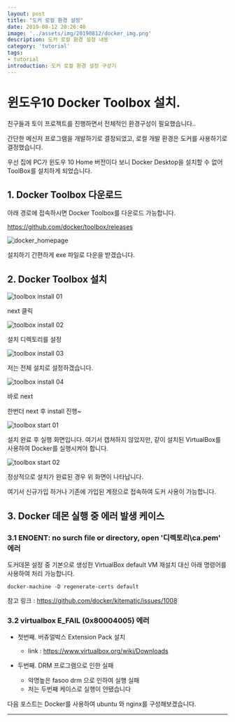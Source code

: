 ```yaml
---
layout: post
title: "도커 로컬 환경 설정"
date: 2019-08-12 20:26:40
image: '../assets/img/20190812/docker_img.png'
description: 도커 로컬 환경 설정 내용
category: 'tutorial'
tags:
- tutorial
introduction: 도커 로컬 환경 설정 구성기
---
```


# 윈도우10 Docker Toolbox 설치.

친구들과 토이 프로젝트를 진행하면서 전체적인 환경구성이 필요했습니다..

간단한 메신저 프로그램을 개발하기로 결정되었고, 로컬 개발 환경은 도커를 사용하기로 결정했습니다.

우선 집에 PC가 윈도우 10 Home 버전이다 보니 Docker Desktop을 설치할 수 없어 ToolBox를 설치하게 되었습니다.

## 1. Docker Toolbox 다운로드

아래 경로에 접속하시면 Docker Toolbox를 다운로드 가능합니다.

<https://github.com/docker/toolbox/releases>

![docker_homepage](../assets/img/20190812/docker_download.jpg)

설치하기 간편하게 exe 파일로 다운을 받겠습니다.

## 2. Docker Toolbox 설치

![toolbox install 01](../assets/img/20190812/docker_install_01.jpg)

next 클릭

![toolbox install 02](../assets/img/20190812/docker_install_02.jpg)

설치 디렉토리를 설정

![toolbox install 03](../assets/img/20190812/docker_install_03.jpg)

저는 전체 설치로 설정하겠습니다.

![toolbox install 04](../assets/img/20190812/docker_install_04.jpg)

바로 next 

한번더 next 후 install 진행~

![toolbox start 01](../assets/img/20190812/docker_start_01.jpg)

설치 완료 후 실행 화면입니다. 여기서 캡쳐하지 않았지만, 같이 설치된 VirtualBox를 사용하여 Docker를 실행시켜야 합니다.

![toolbox start 02](../assets/img/20190812/docker_start_02.jpg)

정상적으로 설치가 완료된 경우 위 화면이 나타납니다.

여기서 신규가입 하거나 기존에 가입된 계정으로 접속하여 도커 사용이 가능합니다.

## 3. Docker 데몬 실행 중 에러 발생 케이스

### 3.1 ENOENT: no surch file or directory, open '디렉토리\ca.pem' 에러 

도커데몬 설정 중 기본으로 생성한 VirtualBox default VM 재설치 대신 아래 명령어를 사용하여 처리 가능합니다.

```text
docker-machine -D regenerate-certs default
```
참고 링크 : <https://github.com/docker/kitematic/issues/1008> 

### 3.2 virtualbox E_FAIL (0x80004005) 에러

* 첫번째. 버츄얼박스 Extension Pack 설치
    
    * link : <https://www.virtualbox.org/wiki/Downloads>

* 두번째. DRM 프로그램으로 인한 실패

    * 악명높은 fasoo drm 으로 인하여 실행 실패
    * 저는 두번째 케이스로 실행이 안됐습니다

다음 포스트는 Docker를 사용하여 ubuntu 와 nginx를 구성해보겠습니다.

-----













